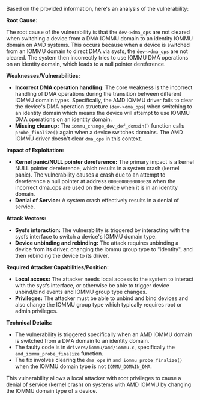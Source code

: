 Based on the provided information, here's an analysis of the vulnerability:

**Root Cause:**

The root cause of the vulnerability is that the `dev->dma_ops` are not cleared when switching a device from a DMA IOMMU domain to an identity IOMMU domain on AMD systems. This occurs because when a device is switched from an IOMMU domain to direct DMA via sysfs, the `dev->dma_ops` are not cleared. The system then incorrectly tries to use IOMMU DMA operations on an identity domain, which leads to a null pointer dereference.

**Weaknesses/Vulnerabilities:**

*   **Incorrect DMA operation handling:** The core weakness is the incorrect handling of DMA operations during the transition between different IOMMU domain types. Specifically, the AMD IOMMU driver fails to clear the device's DMA operation structure (`dev->dma_ops`) when switching to an identity domain which means the device will attempt to use IOMMU DMA operations on an identity domain.
*   **Missing cleanup:** The `iommu_change_dev_def_domain()` function calls `probe_finalize()` again when a device switches domains. The AMD IOMMU driver doesn't clear `dma_ops` in this context.

**Impact of Exploitation:**

*   **Kernel panic/NULL pointer dereference:** The primary impact is a kernel NULL pointer dereference, which results in a system crash (kernel panic). The vulnerability causes a crash due to an attempt to dereference a null pointer at address `0000000000000028` when the incorrect dma_ops are used on the device when it is in an identity domain.
*   **Denial of Service:** A system crash effectively results in a denial of service.

**Attack Vectors:**

*   **Sysfs interaction:** The vulnerability is triggered by interacting with the sysfs interface to switch a device's IOMMU domain type.
*   **Device unbinding and rebinding:**  The attack requires unbinding a device from its driver, changing the iommu group type to "identity", and then rebinding the device to its driver.

**Required Attacker Capabilities/Position:**

*   **Local access:** The attacker needs local access to the system to interact with the sysfs interface, or otherwise be able to trigger device unbind/bind events and IOMMU group type changes.
*   **Privileges:** The attacker must be able to unbind and bind devices and also change the IOMMU group type which typically requires root or admin privileges.

**Technical Details:**

*   The vulnerability is triggered specifically when an AMD IOMMU domain is switched from a DMA domain to an identity domain.
*   The faulty code is in `drivers/iommu/amd/iommu.c`, specifically the `amd_iommu_probe_finalize` function.
*   The fix involves clearing the `dma_ops` in `amd_iommu_probe_finalize()` when the IOMMU domain type is not `IOMMU_DOMAIN_DMA`.

This vulnerability allows a local attacker with root privileges to cause a denial of service (kernel crash) on systems with AMD IOMMU by changing the IOMMU domain type of a device.